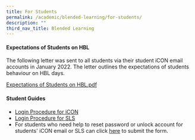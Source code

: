 ```yaml
---
title: For Students
permalink: /academic/blended-learning/for-students/
description: ""
third_nav_title: Blended Learning
---
```

<h4><strong>Expectations of Students on HBL</strong></h4>
<p>The following letter was sent to all students via their student iCON email accounts in January 2022. The letter outlines the expectations of students behaviour on HBL days.</p>
<p><a href="/files/Expectations%20of%20Students%20on%20HBL_.pdf">Expectations of Students on HBL.pdf</a></p>
<h4><strong>Student Guides</strong></h4>
<ul>
<li><a href="/files/For%20S1s%20to%20S3s%20Student%20iCON%20Onboarding%20Guide_Sec%20Schs_with%20QR_edited%20PCSS_upd%2017052021_website.pdf">Login Procedure for iCON</a></li>
<li><a href="/files/PCSS_Students%E2%80%99%20Guide%20to%20Login%20procedure%20for%20SLS.pdf">Login Procedure for SLS</a></li>
<li>For students who need help to reset password or unlock account for students' iCON email or SLS can click&nbsp;<a href="https://www.form.gov.sg/610c7f6b22cd6800125e3a6a" target=""><u>here</u></a>&nbsp;to submit the form.</li>
</ul>